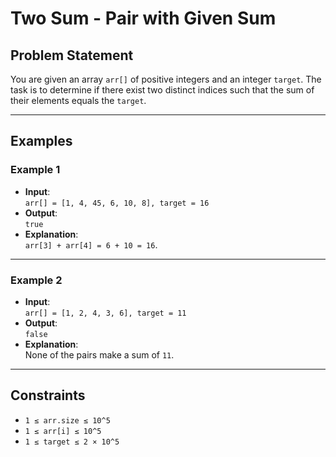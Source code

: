 # Two Sum - Pair with Given Sum

## Problem Statement

You are given an array `arr[]` of positive integers and an integer `target`. The task is to determine if there exist two distinct indices such that the sum of their elements equals the `target`.

---

## Examples

### Example 1
- **Input**:  
  `arr[] = [1, 4, 45, 6, 10, 8], target = 16`
- **Output**:  
  `true`
- **Explanation**:  
  `arr[3] + arr[4] = 6 + 10 = 16`.

---

### Example 2
- **Input**:  
  `arr[] = [1, 2, 4, 3, 6], target = 11`
- **Output**:  
  `false`
- **Explanation**:  
  None of the pairs make a sum of `11`.

---

## Constraints
- `1 ≤ arr.size ≤ 10^5`
- `1 ≤ arr[i] ≤ 10^5`
- `1 ≤ target ≤ 2 × 10^5`
